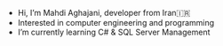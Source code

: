 - Hi, I’m Mahdi Aghajani, developer from Iran🇮🇷
- Interested in computer engineering and programming
- I’m currently learning C# & SQL Server Management

<!---
AghajaniMahdi/AghajaniMahdi is a ✨ special ✨ repository because its `README.md` (this file) appears on your GitHub profile.
You can click the Preview link to take a look at your changes.
--->
